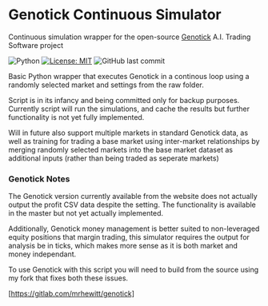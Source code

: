 # Genotick Continuous Simulator

Continuous simulation wrapper for the open-source [Genotick](https://genotick.com/) A.I. Trading Software project

![Python](https://img.shields.io/badge/python-3.5%20%7C%203.6%20%7C%203.7-blue.svg) [![License: MIT](https://img.shields.io/badge/License-MIT-yellow.svg)](https://opensource.org/licenses/MIT) ![GitHub last commit](https://img.shields.io/github/last-commit/mrhewitt/genotick-cs.svg) 

Basic Python wrapper that executes Genotick in a continous loop using a randomly selected market and settings from the raw folder.

Script is in its infancy and being committed only for backup purposes. Currently script will run the simulations, and cache the results but further functionality is not yet fully implemented.

Will in future also support multiple markets in standard Genotick data, as well as training for trading a base market using inter-market relationships by merging randomly selected markets into the base market dataset as additional inputs (rather than being traded as seperate markets)  

### Genotick Notes

The Genotick version currently available from the website does not actually output the profit CSV data despite the setting. The functionality is available in the master but not yet actually implemented.

Additionally, Genotick money management is better suited to non-leveraged equity positions that margin trading, this simulator requires the output for analysis be in ticks, which makes more sense as it is both market and money independant. 

To use Genotick with this script you will need to build from the source using my fork that fixes both these issues. 

[https://gitlab.com/mrhewitt/genotick]
